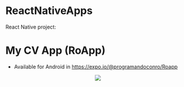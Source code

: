 # ReactNativeApps
React Native project:



# My CV App (RoApp)

- Available for Android in https://expo.io/@programandoconro/Roapp

<div style="text-align:center"><img src="https://github.com/progamandoconro/ReactNativeApps/blob/master/RoApp/assets/images/Screenshot_2019-10-19-20-49-22.png?raw=true" /></div>

